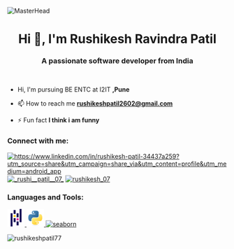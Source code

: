 ![MasterHead](https://imgs.search.brave.com/QmEYCEkPOR68I8rnk-SblELyWzpGcRW4Z6CQJf5hGjg/rs:fit:860:0:0/g:ce/aHR0cHM6Ly93YWxs/cGFwZXJiYXQuY29t/L2ltZy8yMTQ1Njct/YmlnLWRhdGEtYW5h/bHl0aWNzLWFsbC1h/cHAtaW4tb25lLWhk/LXdhbGxwYXBlci5q/cGc)
<h1 align="center">Hi 👋, I'm Rushikesh Ravindra Patil</h1>
<h3 align="center">A passionate software developer from India</h3>

<p align="left"> <a href="https://twitter.com/" target="blank"><img src="https://img.shields.io/twitter/follow/?logo=twitter&style=for-the-badge" alt="" /></a> </p>

- Hi, I'm pursuing BE ENTC at I2IT **,Pune**

- 📫 How to reach me **rushikeshpatil2602@gmail.com**

- ⚡ Fun fact **I think i am funny**

<h3 align="left">Connect with me:</h3>
<p align="left">
<a href="https://linkedin.com/in/https://www.linkedin.com/in/rushikesh-patil-34437a259?utm_source=share&utm_campaign=share_via&utm_content=profile&utm_medium=android_app" target="blank"><img align="center" src="https://raw.githubusercontent.com/rahuldkjain/github-profile-readme-generator/master/src/images/icons/Social/linked-in-alt.svg" alt="https://www.linkedin.com/in/rushikesh-patil-34437a259?utm_source=share&utm_campaign=share_via&utm_content=profile&utm_medium=android_app" height="30" width="40" /></a>
<a href="https://instagram.com/_rushi__patil__07_" target="blank"><img align="center" src="https://raw.githubusercontent.com/rahuldkjain/github-profile-readme-generator/master/src/images/icons/Social/instagram.svg" alt="_rushi__patil__07_" height="30" width="40" /></a>
<a href="https://www.leetcode.com/rushikesh_07" target="blank"><img align="center" src="https://raw.githubusercontent.com/rahuldkjain/github-profile-readme-generator/master/src/images/icons/Social/leet-code.svg" alt="rushikesh_07" height="30" width="40" /></a>
</p>

<h3 align="left">Languages and Tools:</h3>
<p align="left"> <a href="https://pandas.pydata.org/" target="_blank" rel="noreferrer"> <img src="https://raw.githubusercontent.com/devicons/devicon/2ae2a900d2f041da66e950e4d48052658d850630/icons/pandas/pandas-original.svg" alt="pandas" width="40" height="40"/> </a> <a href="https://www.python.org" target="_blank" rel="noreferrer"> <img src="https://raw.githubusercontent.com/devicons/devicon/master/icons/python/python-original.svg" alt="python" width="40" height="40"/> </a> <a href="https://seaborn.pydata.org/" target="_blank" rel="noreferrer"> <img src="https://seaborn.pydata.org/_images/logo-mark-lightbg.svg" alt="seaborn" width="40" height="40"/> </a> </p>

<p><img align="center" src="https://github-readme-stats.vercel.app/api/top-langs?username=rushikeshpatil77&show_icons=true&locale=en&layout=compact" alt="rushikeshpatil77" /></p>

